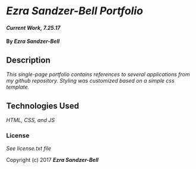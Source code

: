 # _Ezra Sandzer-Bell Portfolio_

#### _Current Work, 7.25.17_

#### By _**Ezra Sandzer-Bell**_

## Description

_This single-page portfolio contains references to several applications from my github repository. Styling was customized based on a simple css template._

## Technologies Used

_HTML, CSS, and JS_

### License

*See license.txt file*

Copyright (c) 2017 **_Ezra Sandzer-Bell_**
